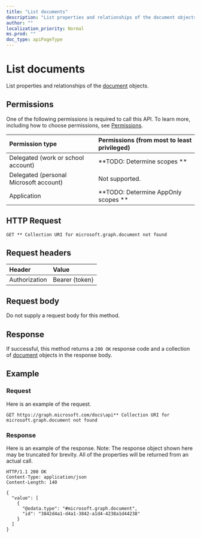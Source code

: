 ```yaml
---
title: "List documents"
description: "List properties and relationships of the document objects."
author: ""
localization_priority: Normal
ms.prod: ""
doc_type: apiPageType
---
```


# List documents

List properties and relationships of the [document](../resources/document.md) objects.

## Permissions
One of the following permissions is required to call this API. To learn more, including how to choose permissions, see [Permissions](/concepts/permissions-reference.md).

|Permission type|Permissions (from most to least privileged)|
|:---|:---|
|Delegated (work or school account)|**TODO: Determine scopes **|
|Delegated (personal Microsoft account)|Not supported.|
|Application|**TODO: Determine AppOnly scopes **|

## HTTP Request
<!-- {
  "blockType": "ignored"
}
-->
``` http
GET ** Collection URI for microsoft.graph.document not found
```

## Request headers
|Header|Value|
|:---|:---|
|Authorization|Bearer {token}|

## Request body
Do not supply a request body for this method.

## Response
If successful, this method returns a `200 OK` response code and a collection of [document](../resources/document.md) objects in the response body.

## Example

### Request
Here is an example of the request.
<!-- {
  "blockType": "request",
  "name": "get_document"
}
-->
``` http
GET https://graph.microsoft.com/docs\api** Collection URI for microsoft.graph.document not found
```

### Response
Here is an example of the response. Note: The response object shown here may be truncated for brevity. All of the properties will be returned from an actual call.
<!-- {
  "blockType": "response",
  "truncated": true,
  "@odata.type": "collection(microsoft.graph.document)"
}
-->
``` http
HTTP/1.1 200 OK
Content-Type: application/json
Content-Length: 140

{
  "value": [
    {
      "@odata.type": "#microsoft.graph.document",
      "id": "3842d4a1-d4a1-3842-a1d4-4238a1d44238"
    }
  ]
}
```

